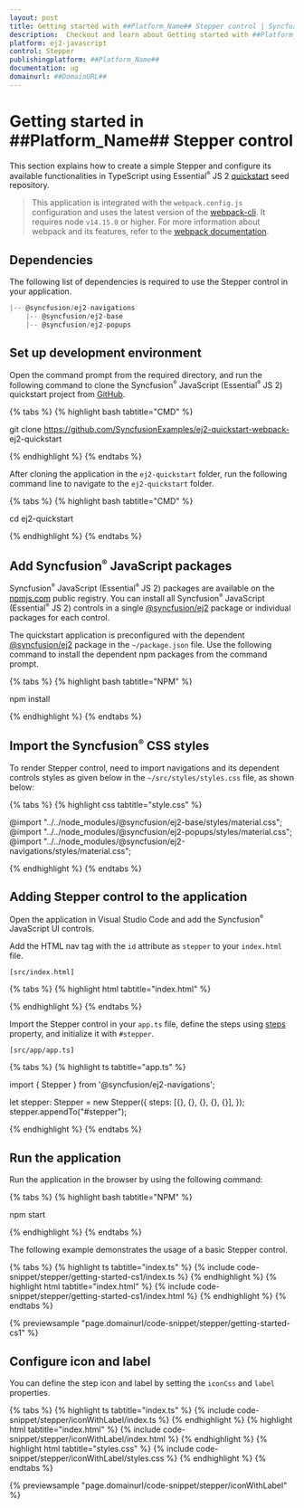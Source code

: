 ```yaml
---
layout: post
title: Getting started with ##Platform_Name## Stepper control | Syncfusion
description:  Checkout and learn about Getting started with ##Platform_Name## Stepper control of Syncfusion Essential JS 2 and more.
platform: ej2-javascript
control: Stepper
publishingplatform: ##Platform_Name##
documentation: ug
domainurl: ##DomainURL##
---
```


# Getting started in ##Platform_Name## Stepper control

This section explains how to create a simple Stepper and configure its available functionalities in TypeScript using Essential<sup style="font-size:70%">&reg;</sup> JS 2 [quickstart](https://github.com/SyncfusionExamples/ej2-quickstart-webpack-) seed repository.

> This application is integrated with the `webpack.config.js` configuration and uses the latest version of the [webpack-cli](https://webpack.js.org/api/cli/#commands). It requires node `v14.15.0` or higher. For more information about webpack and its features, refer to the [webpack documentation](https://webpack.js.org/guides/getting-started/).

## Dependencies

The following list of dependencies is required to use the Stepper control in your application.

```js
|-- @syncfusion/ej2-navigations
    |-- @syncfusion/ej2-base
    |-- @syncfusion/ej2-popups
```

## Set up development environment

Open the command prompt from the required directory, and run the following command to clone the Syncfusion<sup style="font-size:70%">&reg;</sup> JavaScript (Essential<sup style="font-size:70%">&reg;</sup> JS 2) quickstart project from [GitHub](https://github.com/SyncfusionExamples/ej2-quickstart-webpack-).

{% tabs %}
{% highlight bash tabtitle="CMD" %}

git clone https://github.com/SyncfusionExamples/ej2-quickstart-webpack- ej2-quickstart

{% endhighlight %}
{% endtabs %}

After cloning the application in the `ej2-quickstart` folder, run the following command line to navigate to the `ej2-quickstart` folder.

{% tabs %}
{% highlight bash tabtitle="CMD" %}

cd ej2-quickstart

{% endhighlight %}
{% endtabs %}

## Add Syncfusion<sup style="font-size:70%">&reg;</sup> JavaScript packages

Syncfusion<sup style="font-size:70%">&reg;</sup> JavaScript (Essential<sup style="font-size:70%">&reg;</sup> JS 2) packages are available on the [npmjs.com](https://www.npmjs.com/~syncfusionorg) public registry. You can install all Syncfusion<sup style="font-size:70%">&reg;</sup> JavaScript (Essential<sup style="font-size:70%">&reg;</sup> JS 2) controls in a single [@syncfusion/ej2](https://www.npmjs.com/package/@syncfusion/ej2) package or individual packages for each control.

The quickstart application is preconfigured with the dependent [@syncfusion/ej2](https://www.npmjs.com/package/@syncfusion/ej2) package in the `~/package.json` file. Use the following command to install the dependent npm packages from the command prompt.

{% tabs %}
{% highlight bash tabtitle="NPM" %}

npm install

{% endhighlight %}
{% endtabs %}

## Import the Syncfusion<sup style="font-size:70%">&reg;</sup> CSS styles

To render Stepper control, need to import navigations and its dependent controls styles as given below in the `~/src/styles/styles.css` file, as shown below: 

{% tabs %}
{% highlight css tabtitle="style.css" %}

@import "../../node_modules/@syncfusion/ej2-base/styles/material.css";
@import "../../node_modules/@syncfusion/ej2-popups/styles/material.css";
@import "../../node_modules/@syncfusion/ej2-navigations/styles/material.css";

{% endhighlight %}
{% endtabs %}

## Adding Stepper control to the application

Open the application in Visual Studio Code and add the Syncfusion<sup style="font-size:70%">&reg;</sup> JavaScript UI controls. 

Add the HTML nav tag with the `id` attribute as `stepper` to your `index.html` file.

`[src/index.html]`

{% tabs %}
{% highlight html tabtitle="index.html" %}

<!DOCTYPE html>
<html lang="en">

  <head>
    <title>Essential JS 2 - Stepper</title>
    <meta charset="utf-8" />
    <meta name="viewport" content="width=device-width, initial-scale=1.0, user-scalable=no" />
    <meta name="description" content="Essential JS 2" />
    <meta name="author" content="Syncfusion" />
    <link rel="shortcut icon" href="resources/favicon.ico" />
    <link href="https://cdn.jsdelivr.net/npm/bootstrap@5.1.3/dist/css/bootstrap.min.css" rel="stylesheet" />
  </head>

  <body>
    <div class="control-container">
      <nav id="stepper"></nav>
    </div>
  </body>
</html>

{% endhighlight %}
{% endtabs %}

Import the Stepper control in your `app.ts` file, define the steps using [steps](https://ej2.syncfusion.com/documentation/api/stepper#steps) property, and initialize it with `#stepper`.

`[src/app/app.ts]`

{% tabs %}
{% highlight ts tabtitle="app.ts" %}

import { Stepper } from '@syncfusion/ej2-navigations';

let stepper: Stepper = new Stepper({
  steps: [{}, {}, {}, {}, {}],
});
stepper.appendTo("#stepper");

{% endhighlight %}
{% endtabs %}

## Run the application

Run the application in the browser by using the following command:

{% tabs %}
{% highlight bash tabtitle="NPM" %}

npm start

{% endhighlight %}
{% endtabs %}

The following example demonstrates the usage of a basic Stepper control.

{% tabs %}
{% highlight ts tabtitle="index.ts" %}
{% include code-snippet/stepper/getting-started-cs1/index.ts %}
{% endhighlight %}
{% highlight html tabtitle="index.html" %}
{% include code-snippet/stepper/getting-started-cs1/index.html %}
{% endhighlight %}
{% endtabs %}
          
{% previewsample "page.domainurl/code-snippet/stepper/getting-started-cs1" %}

## Configure icon and label

You can define the step icon and label by setting the `iconCss` and `label` properties.

{% tabs %}
{% highlight ts tabtitle="index.ts" %}
{% include code-snippet/stepper/iconWithLabel/index.ts %}
{% endhighlight %}
{% highlight html tabtitle="index.html" %}
{% include code-snippet/stepper/iconWithLabel/index.html %}
{% endhighlight %}
{% highlight html tabtitle="styles.css" %}
{% include code-snippet/stepper/iconWithLabel/styles.css %}
{% endhighlight %}
{% endtabs %}
          
{% previewsample "page.domainurl/code-snippet/stepper/iconWithLabel" %}